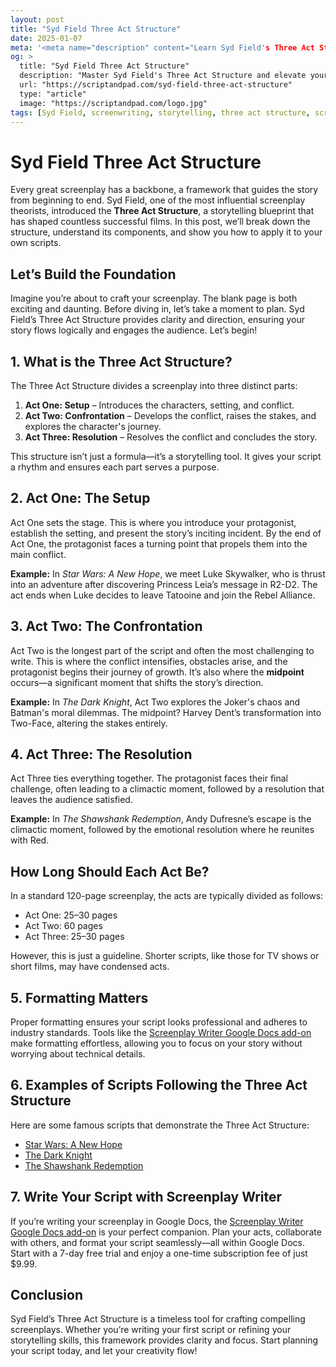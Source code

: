 ```yaml
---
layout: post
title: "Syd Field Three Act Structure"
date: 2025-01-07
meta: '<meta name="description" content="Learn Syd Field's Three Act Structure, a storytelling framework that forms the foundation of successful screenplays. Plan and execute your script with clarity.">  <meta name="keywords" content="Syd Field, three act structure, screenplay writing, script structure, storytelling framework">  <meta name="author" content="Screenplay Writer">  <meta name="robots" content="index, follow">  <link rel="canonical" href="https://scriptandpad.com/syd-field-three-act-structure">'
og: >
  title: "Syd Field Three Act Structure"
  description: "Master Syd Field's Three Act Structure and elevate your screenplay with a proven storytelling framework used by industry professionals."
  url: "https://scriptandpad.com/syd-field-three-act-structure"
  type: "article"
  image: "https://scriptandpad.com/logo.jpg"
tags: [Syd Field, screenwriting, storytelling, three act structure, scriptwriting]
---
```


<h1>Syd Field Three Act Structure</h1>

<p>Every great screenplay has a backbone, a framework that guides the story from beginning to end. Syd Field, one of the most influential screenplay theorists, introduced the <strong>Three Act Structure</strong>, a storytelling blueprint that has shaped countless successful films. In this post, we’ll break down the structure, understand its components, and show you how to apply it to your own scripts.</p>

<h2>Let’s Build the Foundation</h2>
<p>Imagine you’re about to craft your screenplay. The blank page is both exciting and daunting. Before diving in, let’s take a moment to plan. Syd Field’s Three Act Structure provides clarity and direction, ensuring your story flows logically and engages the audience. Let’s begin!</p>

<h2>1. What is the Three Act Structure?</h2>
<p>The Three Act Structure divides a screenplay into three distinct parts:</p>
<ol>
  <li><strong>Act One: Setup</strong> – Introduces the characters, setting, and conflict.</li>
  <li><strong>Act Two: Confrontation</strong> – Develops the conflict, raises the stakes, and explores the character's journey.</li>
  <li><strong>Act Three: Resolution</strong> – Resolves the conflict and concludes the story.</li>
</ol>
<p>This structure isn’t just a formula—it’s a storytelling tool. It gives your script a rhythm and ensures each part serves a purpose.</p>

<h2>2. Act One: The Setup</h2>
<p>Act One sets the stage. This is where you introduce your protagonist, establish the setting, and present the story’s inciting incident. By the end of Act One, the protagonist faces a turning point that propels them into the main conflict.</p>
<p><strong>Example:</strong> In <em>Star Wars: A New Hope</em>, we meet Luke Skywalker, who is thrust into an adventure after discovering Princess Leia’s message in R2-D2. The act ends when Luke decides to leave Tatooine and join the Rebel Alliance.</p>

<h2>3. Act Two: The Confrontation</h2>
<p>Act Two is the longest part of the script and often the most challenging to write. This is where the conflict intensifies, obstacles arise, and the protagonist begins their journey of growth. It’s also where the <strong>midpoint</strong> occurs—a significant moment that shifts the story’s direction.</p>
<p><strong>Example:</strong> In <em>The Dark Knight</em>, Act Two explores the Joker's chaos and Batman's moral dilemmas. The midpoint? Harvey Dent’s transformation into Two-Face, altering the stakes entirely.</p>

<h2>4. Act Three: The Resolution</h2>
<p>Act Three ties everything together. The protagonist faces their final challenge, often leading to a climactic moment, followed by a resolution that leaves the audience satisfied.</p>
<p><strong>Example:</strong> In <em>The Shawshank Redemption</em>, Andy Dufresne’s escape is the climactic moment, followed by the emotional resolution where he reunites with Red.</p>

<h2>How Long Should Each Act Be?</h2>
<p>In a standard 120-page screenplay, the acts are typically divided as follows:</p>
<ul>
  <li>Act One: 25–30 pages</li>
  <li>Act Two: 60 pages</li>
  <li>Act Three: 25–30 pages</li>
</ul>
<p>However, this is just a guideline. Shorter scripts, like those for TV shows or short films, may have condensed acts.</p>

<h2>5. Formatting Matters</h2>
<p>Proper formatting ensures your script looks professional and adheres to industry standards. Tools like the <a href="https://workspace.google.com/marketplace/app/screenplay_writer/417536167724" target="_blank">Screenplay Writer Google Docs add-on</a> make formatting effortless, allowing you to focus on your story without worrying about technical details.</p>

<h2>6. Examples of Scripts Following the Three Act Structure</h2>
<p>Here are some famous scripts that demonstrate the Three Act Structure:</p>
<ul>
  <li><a href="https://www.scriptslug.com/script/star-wars-1977" target="_blank">Star Wars: A New Hope</a></li>
  <li><a href="https://www.scriptslug.com/script/the-dark-knight-2008" target="_blank">The Dark Knight</a></li>
  <li><a href="https://www.scriptslug.com/script/the-shawshank-redemption-1994" target="_blank">The Shawshank Redemption</a></li>
</ul>

<h2>7. Write Your Script with Screenplay Writer</h2>
<p>If you’re writing your screenplay in Google Docs, the <a href="https://workspace.google.com/marketplace/app/screenplay_writer/417536167724" target="_blank">Screenplay Writer Google Docs add-on</a> is your perfect companion. Plan your acts, collaborate with others, and format your script seamlessly—all within Google Docs. Start with a 7-day free trial and enjoy a one-time subscription fee of just $9.99.</p>

<h2>Conclusion</h2>
<p>Syd Field’s Three Act Structure is a timeless tool for crafting compelling screenplays. Whether you’re writing your first script or refining your storytelling skills, this framework provides clarity and focus. Start planning your script today, and let your creativity flow!</p>
